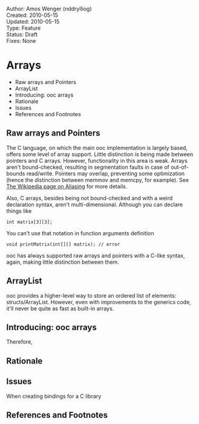 
Author:  Amos Wenger (nddrylliog)  
Created: 2010-05-15  
Updated: 2010-05-15  
Type:    Feature  
Status:  Draft  
Fixes:   None  

Arrays
======

   + Raw arrays and Pointers
   + ArrayList
   + Introducing: ooc arrays
   + Rationale
   + Issues
   + References and Footnotes

Raw arrays and Pointers
-----------------------

The C language, on which the main ooc implementation is largely based, offers some level of array support. Little distinction is being made between pointers and C arrays. However, functionality in this area is weak. Arrays aren't bound-checked, resulting in segmentation faults in case of out-of-bounds read/write. Pointers may overlap, preventing some optimization (hence the distinction between memmov and memcpy, for example). See [The Wikipedia page on Aliasing][1] for more details.

Also, C arrays, besides being not bound-checked and with a weird declaration syntax, aren't multi-dimensional. Although you can declare things like

``
int matrix[3][3];
``

You can't use that notation in function arguments definition

``
void printMatrix(int[][] matrix); // error
``

ooc has always supported raw arrays and pointers with a C-like syntax, again, making little distinction between them.

ArrayList
---------

ooc provides a higher-level way to store an ordered list of elements: structs/ArrayList. However, even with improvements to the generics code, it'll never be quite as fast as built-in arrays.

Introducing: ooc arrays
-----------------------

Therefore, 

Rationale
---------



Issues
------

When creating bindings for a C library


References and Footnotes
------------------------


[1]: http://en.wikipedia.org/wiki/Aliasing_(computing) "Wikipedia article on Aliasing"
